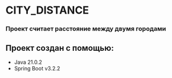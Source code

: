 # CITY_DISTANCE
### Проект считает расстояние между двумя городами
## Проект создан с помощью:
- Java 21.0.2
- Spring Boot v3.2.2